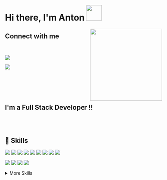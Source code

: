 # Hi there, I'm Anton <img src="https://media.giphy.com/media/9dO6eZxWeDWwM/giphy.gif" width="50">
<img align='right' src="https://media.giphy.com/media/M9gbBd9nbDrOTu1Mqx/giphy.gif" width="230">

<!-- <p align="center">
<img src="https://readme-typing-svg.herokuapp.com?font=monospace&color=00ffd2&size=25&center=true&vCenter=true&lines=A+Passionate+Learner!;A+Passionate+Coder!;A+Passionate+Gamer!">
</p>
<a href="https://steamcommunity.com/profiles/76561198809044062/"><img src="https://img.shields.io/badge/Steam-000000?style=for-the-badge&logo=steam&logoColor=white"></a>
---- -->
## Connect with me 
<br>

<a href="https://www.linkedin.com/in/anton-ostopovici-347554120/"><img src="https://img.shields.io/badge/LinkedIn-0077B5?style=for-the-badge&logo=linkedin&logoColor=white"></a>

<a href="mailto:ostapovici.anton@gmail.com"><img src="https://img.shields.io/badge/Gmail-D14836?style=for-the-badge&logo=gmail&logoColor=white"></a>




<br><br>
----

## I'm a Full Stack Developer !!

<!-- - 🌱 I’m currently exploring TypeScript
- 👯 I’m looking to contribute to open source
- 🥅 2022 Goals: Getting comfortable with TypeScript! 🐍 -->
<!-- - 🥅 2022 Goals: Contribute more to Open Source projects and learn as much as I can -->


<br>
<br>

<!-- ## &#x1f4c8; GitHub Stats
<br>

<a href="https://github.com/aom19">
  <img align="center" style="margin:0.5rem" src="https://github-readme-stats.vercel.app/api/top-langs/?username=aom19&hide=html,css&title_color=ffffff&text_color=c9cacc&icon_color=4AB197&bg_color=1A2B34" />
</a>


<br> -->

## 💼 Skills


![](https://img.shields.io/badge/Code-React-informational?style=flat&logo=react&logoColor=white&color=4AB197)
![](https://img.shields.io/badge/Code-React_Native-informational?style=flat&logo=React&logoColor=white&color=4AB197)
![](https://img.shields.io/badge/Code-Redux-informational?style=flat&logo=Redux&logoColor=white&color=4AB197)
![](https://img.shields.io/badge/Code-JavaScript-informational?style=flat&logo=JavaScript&logoColor=white&color=4AB197)
![](https://img.shields.io/badge/Code-TypeScript-informational?style=flat&logo=Typescript&logoColor=white&color=4AB197)
![](https://img.shields.io/badge/Code-Node.js-informational?style=flat&logo=Node.js&logoColor=white&color=4AB197)
![](https://img.shields.io/badge/Code-ExpressJS-informational?style=flat&logo=Express&logoColor=white&color=4AB197)
![](https://img.shields.io/badge/Code-NestJs-informational?style=flat&logo=nestjs&logoColor=white&color=4AB197)
![](https://img.shields.io/badge/Code-GraphQL-informational?style=flat&logo=GraphQL&logoColor=white&color=4AB197)

![](https://img.shields.io/badge/Database-PostgreSQL-informational?style=flat&logo=PostgreSQL&logoColor=white&color=4AB197)
![](https://img.shields.io/badge/Database-MongoDB-informational?style=flat&logo=MongoDB&logoColor=white&color=4AB197)
![](https://img.shields.io/badge/Code-Python-informational?style=flat&logo=python&logoColor=white&color=4AB197)
![](https://img.shields.io/badge/Code-Django-informational?style=flat&logo=django&logoColor=white&color=4AB197)

<!-- ![](https://img.shields.io/badge/Code--informational?style=flat&logo=&logoColor=white&color=4AB197) -->

<details>
<summary>More Skills</summary>
<br>

![](https://img.shields.io/badge/Style-CSS-informational?style=flat&logo=css3&logoColor=white&color=4AB197)
![](https://img.shields.io/badge/Style-Tailwind-informational?style=flat&logo=Tailwind-CSS&logoColor=white&color=4AB197)
![](https://img.shields.io/badge/Style-Sass-informational?style=flat&logo=Sass&logoColor=white&color=4AB197)
![](https://img.shields.io/badge/Style-Bootstrap-informational?style=flat&logo=Bootstrap&logoColor=white&color=4AB197)
![](https://img.shields.io/badge/Style-Material--UI-informational?style=flat&logo=Material--UI&logoColor=white&color=4AB197)
  
  


<!-- <br>

![](https://img.shields.io/badge/Test-Jasmine-informational?style=flat&logo=Jasmine&logoColor=white&color=4AB197)
![](https://img.shields.io/badge/Test-Jest-informational?style=flat&logo=jest&logoColor=white&color=4AB197)

 -->

<br>

![](https://img.shields.io/badge/Tools-Netlify-informational?style=flat&logo=netlify&logoColor=white&color=4AB197)
![](https://img.shields.io/badge/Tools-Heroku-informational?style=flat&logo=heroku&logoColor=white&color=4AB197)

![](https://img.shields.io/badge/Tools-NPM-informational?style=flat&logo=npm&logoColor=white&color=4AB197)
![](https://img.shields.io/badge/Tools-YARN-informational?style=flat&logo=yarn&logoColor=white&color=4AB197)
  
![](https://img.shields.io/badge/Tools-Postman-informational?style=flat&logo=Postman&logoColor=white&color=4AB197)
![](https://img.shields.io/badge/Tools-GitHub-informational?style=flat&logo=GitHub&logoColor=white&color=4AB197)



</details>

<br>
